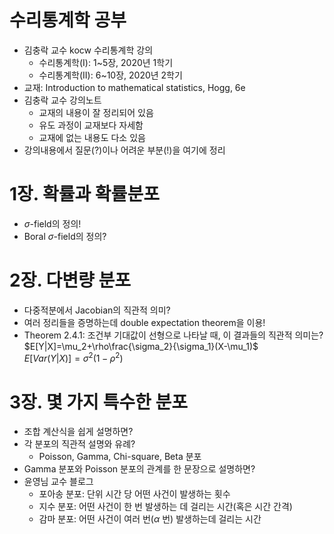# 수리통계학 공부 
- 김충락 교수 kocw 수리통계학 강의
  - 수리통계학(I): 1~5장, 2020년 1학기
  - 수리통계학(II): 6~10장, 2020년 2학기 
- 교재: Introduction to mathematical statistics, Hogg, 6e
- 김충락 교수 강의노트
  - 교재의 내용이 잘 정리되어 있음
  - 유도 과정이 교재보다 자세함
  - 교재에 없는 내용도 다소 있음
- 강의내용에서 질문(?)이나 어려운 부분(!)을 여기에 정리

# 1장. 확률과 확률분포
- $\sigma$-field의 정의!
- Boral $\sigma$-field의 정의?
    
# 2장. 다변량 분포
- 다중적분에서 Jacobian의 직관적 의미?
- 여러 정리들을 증명하는데 double expectation theorem을 이용!
- Theorem 2.4.1: 조건부 기대값이 선형으로 나타날 때, 이 결과들의 직관적 의미는?  
  $E[Y|X]=\mu_2+\rho\frac{\sigma_2}{\sigma_1}(X-\mu_1)$  
  $E[Var(Y|X)]=\sigma^2(1-\rho^2)$  
  
# 3장. 몇 가지 특수한 분포
- 조합 계산식을 쉽게 설명하면? 
- 각 분포의 직관적 설명와 유례?
  - Poisson, Gamma, Chi-square, Beta 분포
- Gamma 분포와 Poisson 분포의 관계를 한 문장으로 설명하면?
- 윤영님 교수 블로그
  - 포아송 분포: 단위 시간 당 어떤 사건이 발생하는 횟수
  - 지수 분포: 어떤 사건이 한 번 발생하는 데 걸리는 시간(혹은 시간 간격)
  - 감마 분포: 어떤 사건이 여러 번($\alpha$ 번) 발생하는데 걸리는 시간
  
